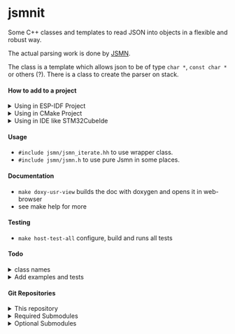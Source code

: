# jsmnit

  Some C++ classes and templates to read JSON into objects in a flexible and robust way.
  
  The actual parsing work is done by [JSMN](https://github.com/zserge/jsmn).
  
  The class is a template which allows json to be of type `char *`, `const char *` or others (?).
  There is a class to create the parser on stack.
   
#### How to add to a project   

<details> <summary>Using in ESP-IDF Project</summary>

   * The component(s) are located in subdirectory `./components`
   * The required external components are located in subdirectory `./external`
   * I place this repository into project subdirectory `./external`. Then I use file(GLOB ..)
     to add all components directories to `EXTRA_COMPONENTS_DIR` like so:
       * `file(GLOB extra_dirs external/*/components external/*/external/*/components)`      
       * `list(APPEND EXTRA_COMPONENTS_DIR ${extra_dirs})`
       * `REQUIRE ... jsmn ...`

</details>

<details> <summary>Using in CMake Project</summary>

   * source-CMakeLists.txt: `target_link_libraries(main PUBLIC ... jsmn ...)`
   * project-CMakeLists.txt: `add_subdirectory(external/jsmnit/components/jsmn)`

</details>

<details> <summary>Using in IDE like STM32CubeIde</summary>

   * add include path: `external/jsmnit/components/jsmn/include`
   * add source path: `external/jsmnit/components/jsmn/src`

</details>

#### Usage
   * `#include jsmn/jsmn_iterate.hh` to use wrapper class. 
   * `#include jsmn/jsmn.h` to use pure Jsmn in some places. 

#### Documentation
   *  `make doxy-usr-view` builds the doc with doxygen and opens it in web-browser
   * see make help for more

#### Testing  
   *  `make host-test-all`  configure, build and runs all tests

#### Todo
<details> <summary>class names</summary>

    * naming oft the classes could be updated to reflect some changes made on the way

</details>
<details> <summary>Add examples and tests</summary>

       * Tests are currently done in tests of components using this component. Examples can be found there also.

</details>
   
#### Git Repositories

<details> <summary>This repository </summary>

  * This repository on [GitHub](https://github.com/zwiebert/jsmnit)

</details>
<details> <summary>Required Submodules</summary>

  * JSON parser/tokenizer: [jsmn](https://github.com/zserge/jsmn)

</details>
<details> <summary>Optional Submodules</summary>

  * esp-idf/unity component to run tests on host: [host-test-idf](https://github.com/zwiebert/host-test-idf)

</details>
